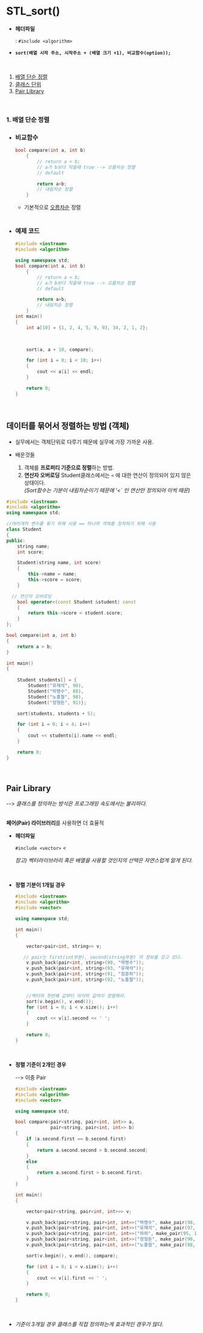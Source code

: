 # STL_sort()

- **헤더파일** 

  : `#include <algorithm>`


- **`sort(배열 시작 주소, 시작주소 + (배열 크기 +1), 비교함수(option)); `** 

</br> 

1. [배열 단순 정렬](#1-배열-단순-정렬)
2. [클래스 단위](#데이터를-묶어서--정렬하는-방법-객체)
3. [Pair Library](#pair-library)

</br> 

### 1. 배열 단순 정렬

- ### 비교함수

  ```c++
  bool compare(int a, int b)
      {
          // return a < b;
          // a가 b보다 작을때 true --> 오름차순 정렬
          // default 
  
          return a>b;
          // 내림차순 정렬
      }
  ```

  - 기본적으로 <u>오름차순</u> 정렬

  </br> 

- ### 예제 코드

  ```c++
  #include <iostream>
  #include <algorithm>
  
  using namespace std;
  bool compare(int a, int b)
      {
          // return a < b;
          // a가 b보다 작을때 true --> 오름차순 정렬
          // default 
  
          return a>b;
          // 내림차순 정렬
      }
  int main()
  {
      int a[10] = {1, 2, 4, 5, 9, 93, 34, 2, 1, 2};
  
      
  
      sort(a, a + 10, compare);
  
      for (int i = 0; i < 10; i++)
      {
          cout << a[i] << endl;
      }
  
      return 0;
  }
  ```

  </br> 

## 데이터를 묶어서  정렬하는 방법 (객체)

- 실무에서는 객체단위로 다루기 때문에 실무에 가장 가까운 사용.

- 배운것들

  1. 객체를 **프로퍼티 기준으로 정렬**하는 방법.
  2. **연산자 오버로딩**
     Student클래스에서는 `<` 에 대한 연산이 정의되어 있지 않은 상태이다.</br>
     *(Sort함수는 기분이 내림차순이기 때문에 '<` 인 연산만 정의되어 이씩 때문)*

  

```c++
#include <iostream>
#include <algorithm>
using namespace std;

//여러개의 변수를 묶기 위해 사용 == 하나의 객체를 정의하기 위해 사용
class Student
{
public:
    string name;
    int score;

    Student(string name, int score)
    {
        this->name = name;
        this->score = score;
    }

  // 연산자 오버로딩
    bool operator<(const Student &student) const
    {
        return this->score < student.score;
    }
};

bool compare(int a, int b)
{
    return a > b;
}

int main()
{
   
    Student students[] = {
        Student("유재석", 90),
        Student("박명수", 88),
        Student("노홍철", 98),
        Student("정형돈", 91)};

    sort(students, students + 5);

    for (int i = 0; i < 4; i++)
    {
        cout << students[i].name << endl;
    }

    return 0;
}
```

</br> 

## Pair Library

--> *클래스를 정의하는 방식은 프로그래밍 속도에서는 불리하다.*
</br>
</br>

**페어(Pair) 라이브러리**를 사용하면 더 효율적

- **헤더파일**

  `#include <vector>` <</br> 

  *참고)* *벡터라이브러리 혹은 배열을 사용할 것인지의 선택은 자연스럽게 알게 된다.*

</br> 

- **정렬 기분이 1개일 경우**

  ```c++
  #include <iostream>
  #include <algorithm>
  #include <vector>
  
  using namespace std;
  
  int main()
  {
  
      vector<pair<int, string>> v;
  
     // pair는 first(int부분), second(string부분) 의 정보를 갖고 있다.
      v.push_back(pair<int, string>(90, "박명수"));
      v.push_back(pair<int, string>(93, "유재석"));
      v.push_back(pair<int, string>(91, "정준하"));
      v.push_back(pair<int, string>(92, "노홍철"));
  
  
      //벡터의 첫번째 값부터 마지막 값까지 정렬해라.
      sort(v.begin(), v.end());
      for (int i = 0; i < v.size(); i++)
      {
          cout << v[i].second << ' ';
      }
  
      return 0;
  }
  ```

  </br> 

- **정렬 기준이 2개인 경우**

  --> 이중 Pair

  ```c++
  #include <iostream>
  #include <algorithm>
  #include <vector>
  
  using namespace std;
  
  bool compare(pair<string, pair<int, int>> a,
               pair<string, pair<int, int>> b)
  {
      if (a.second.first == b.second.first)
      {
          return a.second.second > b.second.second;
      }
      else
      {
          return a.second.first > b.second.first;
      }
  }
  
  int main()
  {
  
      vector<pair<string, pair<int, int>>> v;
  
      v.push_back(pair<string, pair<int, int>>("박명수", make_pair(98, 19920912)));
      v.push_back(pair<string, pair<int, int>>("유재석", make_pair(97, 19960913)));
      v.push_back(pair<string, pair<int, int>>("하하", make_pair(95, 19930203)));
      v.push_back(pair<string, pair<int, int>>("정형돈", make_pair(90, 19921207)));
      v.push_back(pair<string, pair<int, int>>("노홍철", make_pair(88, 19900302)));
  
      sort(v.begin(), v.end(), compare);
  
      for (int i = 0; i < v.size(); i++)
      {
          cout << v[i].first << ' ';
      }
  
      return 0;
  }
  ```

  </br> 

- *기준이 3개일 경우 클래스를 직접 정의하는게 효과적인 경우가 많다.*
